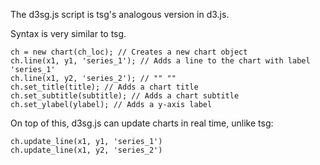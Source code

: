 The d3sg.js script is tsg's analogous version in d3.js.

Syntax is very similar to tsg. 

  	ch = new chart(ch_loc); // Creates a new chart object
	ch.line(x1, y1, 'series_1'); // Adds a line to the chart with label 'series_1'
	ch.line(x1, y2, 'series_2'); // "" ""
	ch.set_title(title); // Adds a chart title
	ch.set_subtitle(subtitle); // Adds a chart subtitle
	ch.set_ylabel(ylabel); // Adds a y-axis label
	
On top of this, d3sg.js can update charts in real time, unlike tsg:

  	ch.update_line(x1, y1, 'series_1')
  	ch.update_line(x1, y2, 'series_2')
	

